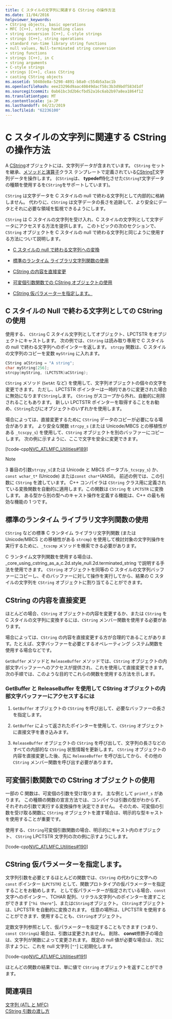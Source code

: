 ```yaml
---
title: C スタイルの文字列に関連する CString の操作方法
ms.date: 11/04/2016
helpviewer_keywords:
- CString objects, basic operations
- MFC [C++], string handling class
- string conversion [C++], C-style strings
- strings [C++], string operations
- standard run-time library string functions
- null values, Null-terminated string conversion
- string functions
- strings [C++], in C
- string arguments
- C-style strings
- strings [C++], class CString
- casting CString objects
ms.assetid: 5048de8a-5298-4891-b8a0-c554b5a3ac1b
ms.openlocfilehash: eee23296d9aac40849dacf58c3b3d9bdf583d1df
ms.sourcegitcommit: 0ab61bc3d2b6cfbd52a16c6ab2b97a8ea1864f12
ms.translationtype: MT
ms.contentlocale: ja-JP
ms.lasthandoff: 04/23/2019
ms.locfileid: "62236100"
---
```

# <a name="cstring-operations-relating-to-c-style-strings"></a>C スタイルの文字列に関連する CString の操作方法

A [CString](../atl-mfc-shared/using-cstring.md)オブジェクトには、文字列データが含まれています。 `CString` セットを継承、[メソッドと演算子](../atl-mfc-shared/reference/cstringt-class.md)クラス テンプレートで定義されている[CStringT](../atl-mfc-shared/reference/cstringt-class.md)文字列データを操作します。 (`CString`は、 **typedef**特化させた`CStringT`文字データの種類を使用するを`CString`をサポートしています)。

`CString` は文字データを C スタイルの null で終わる文字列として内部的に格納しません。 代わりに、`CString` は文字データの長さを追跡して、より安全にデータとそれに必要な領域を監視できるようにします。

`CString` は C スタイルの文字列を受け入れ、C スタイルの文字列として文字データにアクセスする方法を提供します。 このトピックの次のセクションで、`CString` オブジェクトを C スタイルの null で終わる文字列と同じように使用する方法について説明します。

- [C スタイルの null で終わる文字列への変換](#_core_using_cstring_as_a_c.2d.style_null.2d.terminated_string)

- [標準のランタイム ライブラリ文字列関数の使用](#_core_working_with_standard_run.2d.time_library_string_functions)

- [CString の内容を直接変更](#_core_modifying_cstring_contents_directly)

- [可変個引数関数での CString オブジェクトの使用](#_core_using_cstring_objects_with_variable_argument_functions)

- [CString 仮パラメーターを指定します。](#_core_specifying_cstring_formal_parameters)

##  <a name="_core_using_cstring_as_a_c.2d.style_null.2d.terminated_string"></a> C スタイルの Null で終わる文字列としての CString の使用

使用する、 `CString` C スタイル文字列としてオブジェクト、LPCTSTR をオブジェクトにキャストします。 次の例では、`CString` は読み取り専用で C スタイルの null で終わる文字列へのポインターを返します。 `strcpy` 関数は、C スタイルの文字列のコピーを変数 `myString` に入れます。

```cpp
CString aCString = "A string";
char myString[256];
strcpy(myString, (LPCTSTR)aCString);
```

`CString` メソッド (`SetAt` など) を使用して、文字列オブジェクトの個々の文字を変更できます。 ただし、LPCTSTR ポインターは一時的でありに変更された場合に無効になります`CString`します。 `CString` がスコープから外れ、自動的に削除されることもあります。 新しい LPCTSTR ポインターを取得することをお勧め、`CString`たびにオブジェクトのいずれかを使用します。

場合によっては、直接変更するために `CString` データのコピーが必要になる場合があります。 より安全な関数 `strcpy_s` (または Unicode/MBCS との移植性がある `_tcscpy_s`) を使用して、`CString` オブジェクトを別のバッファーにコピーします。 次の例に示すように、ここで文字を安全に変更できます。

[!code-cpp[NVC_ATLMFC_Utilities#189](../atl-mfc-shared/codesnippet/cpp/cstring-operations-relating-to-c-style-strings_1.cpp)]

> [!NOTE]
> 3 番目の引数`strcpy_s`(または Unicode と MBCS ポータブル`_tcscpy_s`) か、 `const wchar_t*` (Unicode) または`const char*`(ANSI)。 前述の例では、この引数に `CString` を渡しています。 C++ コンパイラは `CString` クラス用に定義されている変換関数を自動的に適用します。この関数は `CString` を `LPCTSTR` に変換します。 ある型から別の型へのキャスト操作を定義する機能は、C++ の最も有効な機能の 1 つです。

##  <a name="_core_working_with_standard_run.2d.time_library_string_functions"></a> 標準のランタイム ライブラリ文字列関数の使用

`CString` などの標準 C ランタイム ライブラリ文字列関数 (または Unicode/MBCS との移植性がある `strcmp`) を使用して検討対象の文字列操作を実行するために、`_tcscmp` メソッドを検索できる必要があります。

C ランタイム文字列関数を使用する場合は、_core_using_cstring_as_a_c.2d.style_null.2d.terminated_string で説明する手法を使用できます。 `CString` オブジェクトを同等の C スタイルの文字列バッファーにコピーし、そのバッファーに対して操作を実行してから、結果の C スタイルの文字列を `CString` オブジェクトに割り当てることができます。

##  <a name="_core_modifying_cstring_contents_directly"></a> CString の内容を直接変更

ほとんどの場合、`CString` オブジェクトの内容を変更するか、または `CString` を C スタイルの文字列に変換するには、`CString` メンバー関数を使用する必要があります。

場合によっては、`CString` の内容を直接変更する方が合理的であることがあります。たとえば、文字バッファーを必要とするオペレーティング システム関数を使用する場合などです。

`GetBuffer` メソッドと `ReleaseBuffer` メソッドでは、`CString` オブジェクトの内部文字バッファーへのアクセスが提供され、これを使用して直接変更できます。 次の手順では、このような目的でこれらの関数を使用する方法を示します。

### <a name="to-use-getbuffer-and-releasebuffer-to-access-the-internal-character-buffer-of-a-cstring-object"></a>GetBuffer と ReleaseBuffer を使用して CString オブジェクトの内部文字バッファーにアクセスするには

1. `GetBuffer` オブジェクトの `CString` を呼び出して、必要なバッファーの長さを指定します。

1. `GetBuffer` によって返されたポインターを使用して、`CString` オブジェクトに直接文字を書き込みます。

1. `ReleaseBuffer` オブジェクトの `CString` を呼び出して、文字列の長さなどのすべての内部的な `CString` 状態情報を更新します。 `CString` オブジェクトの内容を直接変更した後、先に `ReleaseBuffer` を呼び出してから、その他の `CString` メンバー関数を呼び出す必要があります。

##  <a name="_core_using_cstring_objects_with_variable_argument_functions"></a> 可変個引数関数での CString オブジェクトの使用

一部の C 関数は、可変個の引数を受け取ります。 主な例として `printf_s` があります。 この種類の関数の宣言方法では、コンパイラは引数の型がわからず、それぞれの引数で実行する変換操作を決定できません。 そのため、可変個の引数を受け取る関数に `CString` オブジェクトを渡す場合は、明示的な型キャストを使用することが重要です。

使用する、`CString`可変個引数関数の場合、明示的にキャスト内のオブジェクト、 `CString` LPCTSTR 文字列の次の例に示すようにします。

[!code-cpp[NVC_ATLMFC_Utilities#190](../atl-mfc-shared/codesnippet/cpp/cstring-operations-relating-to-c-style-strings_2.cpp)]

##  <a name="_core_specifying_cstring_formal_parameters"></a> CString 仮パラメーターを指定します。

文字列引数を必要とするほとんどの関数では、`CString` の代わりに文字への `const` ポインター (`LPCTSTR`) として、関数プロトタイプの仮パラメーターを指定することをお勧めします。 として仮パラメーターが指定されている場合、`const`文字へのポインター、TCHAR 配列、リテラル文字列へのポインターを渡すことができます [`"hi there"`]、または`CString`オブジェクト。 `CString`オブジェクトは、LPCTSTR を自動的に変換されます。 任意の場所は、LPCTSTR を使用することができます、使用することも、`CString`オブジェクト。

定数文字列参照として、仮パラメーターを指定することもできます (つまり、 `const CString&`) 場合は、引数は変更されません。 削除、 **const**修飾子の場合は、文字列が関数によって変更されます。 既定の null 値が必要な場合は、次に示すように、これを null 文字列 [`""`] に初期化します。

[!code-cpp[NVC_ATLMFC_Utilities#191](../atl-mfc-shared/codesnippet/cpp/cstring-operations-relating-to-c-style-strings_3.cpp)]

ほとんどの関数の結果では、単に値で `CString` オブジェクトを返すことができます。

## <a name="see-also"></a>関連項目

[文字列 (ATL と MFC)](../atl-mfc-shared/strings-atl-mfc.md)<br/>
[CString 引数の渡し方](../atl-mfc-shared/cstring-argument-passing.md)

